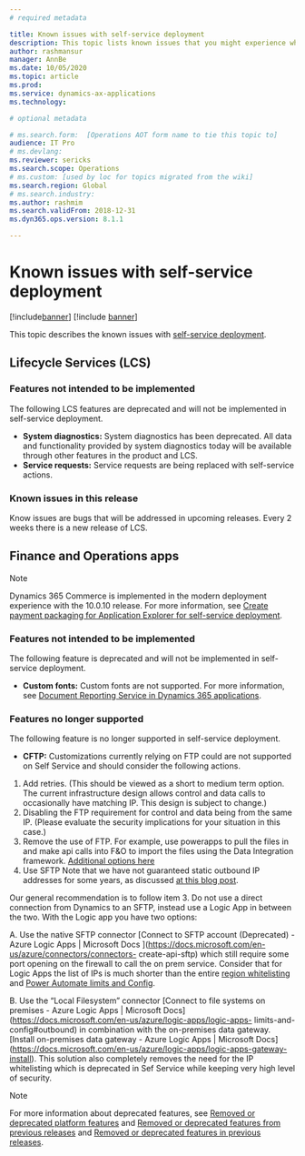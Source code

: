 ```yaml
---
# required metadata

title: Known issues with self-service deployment
description: This topic lists known issues that you might experience when using self-service deployment.
author: rashmansur
manager: AnnBe
ms.date: 10/05/2020
ms.topic: article
ms.prod: 
ms.service: dynamics-ax-applications
ms.technology: 

# optional metadata

# ms.search.form:  [Operations AOT form name to tie this topic to]
audience: IT Pro
# ms.devlang: 
ms.reviewer: sericks
ms.search.scope: Operations
# ms.custom: [used by loc for topics migrated from the wiki]
ms.search.region: Global 
# ms.search.industry: 
ms.author: rashmim
ms.search.validFrom: 2018-12-31
ms.dyn365.ops.version: 8.1.1

---
```


# Known issues with self-service deployment

[!include[banner](../includes/banner.md)]
[!include [banner](../includes/limited-availability.md)]

This topic describes the known issues with [self-service deployment](infrastructure-stack.md).

## Lifecycle Services (LCS)

### Features not intended to be implemented
The following LCS features are deprecated and will not be implemented in self-service deployment.

- **System diagnostics:** System diagnostics has been deprecated. All data and functionality provided by system diagnostics today will be available through other features in the product and LCS. 
 - **Service requests:**  Service requests are being replaced with self-service actions. 

### Known issues in this release
Know issues are bugs that will be addressed in upcoming releases. Every 2 weeks there is a new release of LCS.

## Finance and Operations apps 

> [!NOTE]
> Dynamics 365 Commerce is implemented in the modern deployment experience with the 10.0.10 release. For more information, see [Create payment packaging for Application Explorer for self-service deployment](../../../commerce/dev-itpro/payment-connector-package.md).

### Features not intended to be implemented
The following feature is deprecated and will not be implemented in self-service deployment.

- **Custom fonts:** Custom fonts are not supported. For more information, see [Document Reporting Service in Dynamics 365 applications](../analytics/reporting-experience-iias-environments.md).

### Features no longer supported
The following feature is no longer supported in self-service deployment.

- **CFTP:** Customizations currently relying on FTP could are not supported on Self Service and should consider the following actions.

 1. Add retries. (This should be viewed as a short to medium term option. The current infrastructure design allows control and data calls to occasionally have matching IP. This design is subject to change.)
 2. Disabling the FTP requirement for control and data being from the same IP. (Please evaluate the security implications for your situation in this case.)
 3. Remove the use of FTP. For example, use powerapps to pull the files in and make api calls into F&O to import the files using the Data Integration framework. [Additional options here](https://docs.microsoft.com/en-us/dynamics365/fin-ops-core/dev-itpro/data-entities/integration-overview)
 4. Use SFTP
 Note that we have not guaranteed static outbound IP addresses for some years, as discussed [at this blog post](https://community.dynamics.com/ax/b/axinthefield/posts/dynamics-365-for-finance-and-operations-static-ip-addresses).

  Our general recommendation is to follow item 3. Do not use a direct connection from Dynamics to an SFTP, instead use a Logic App in between the two. With the Logic app you have   two options:

   A. Use the native SFTP connector [Connect to SFTP account (Deprecated) - Azure Logic Apps | Microsoft Docs ](https://docs.microsoft.com/en-us/azure/connectors/connectors-  create-api-sftp) which still require some port opening on the firewall to call the on prem service. Consider that for Logic Apps the list of IPs is much shorter than the entire  [region whitelisting](https://docs.microsoft.com/en-us/azure/logic-apps/logic-apps-limits-and-config#outbound) and [Power Automate limits and Config](    https://docs.microsoft.com/en-us/power-automate/limits-and-config#logic-apps).

   B. Use the “Local Filesystem” connector [Connect to file systems on premises - Azure Logic Apps | Microsoft Docs](https://docs.microsoft.com/en-us/azure/logic-apps/logic-apps-  limits-and-config#outbound) in combination with the on-premises data gateway. [Install on-premises data gateway - Azure Logic Apps | Microsoft Docs] (https://docs.microsoft.com/en-us/azure/logic-apps/logic-apps-gateway-install). This solution also completely removes the need for the IP whitelisting which is deprecated in Sef Service while keeping very high level  of security.


> [!NOTE]
> For more information about deprecated features, see [Removed or deprecated platform features](../get-started/removed-deprecated-features-platform-updates.md) and [Removed or deprecated features from previous releases](../migration-upgrade/deprecated-features.md) and [Removed or deprecated features in previous releases](../get-started/removed-deprecated-features-platform-updates.md).
